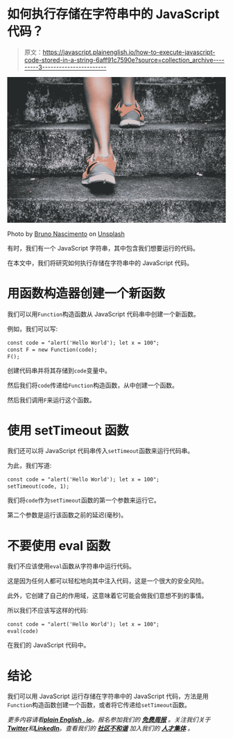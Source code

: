 # 如何执行存储在字符串中的 JavaScript 代码？

> 原文：<https://javascript.plainenglish.io/how-to-execute-javascript-code-stored-in-a-string-6aff91c7590e?source=collection_archive---------3----------------------->

![](img/5ee3be8d9ac8542bae3c598006506741.png)

Photo by [Bruno Nascimento](https://unsplash.com/@bruno_nascimento?utm_source=medium&utm_medium=referral) on [Unsplash](https://unsplash.com?utm_source=medium&utm_medium=referral)

有时，我们有一个 JavaScript 字符串，其中包含我们想要运行的代码。

在本文中，我们将研究如何执行存储在字符串中的 JavaScript 代码。

# 用函数构造器创建一个新函数

我们可以用`Function`构造函数从 JavaScript 代码串中创建一个新函数。

例如，我们可以写:

```
const code = "alert('Hello World'); let x = 100";
const F = new Function(code);
F();
```

创建代码串并将其存储到`code`变量中。

然后我们将`code`传递给`Function`构造函数，从中创建一个函数。

然后我们调用`F`来运行这个函数。

# 使用 setTimeout 函数

我们还可以将 JavaScript 代码串传入`setTimeout`函数来运行代码串。

为此，我们写道:

```
const code = "alert('Hello World'); let x = 100";
setTimeout(code, 1);
```

我们将`code`作为`setTimeout`函数的第一个参数来运行它。

第二个参数是运行该函数之前的延迟(毫秒)。

# 不要使用 eval 函数

我们不应该使用`eval`函数从字符串中运行代码。

这是因为任何人都可以轻松地向其中注入代码，这是一个很大的安全风险。

此外，它创建了自己的作用域，这意味着它可能会做我们意想不到的事情。

所以我们不应该写这样的代码:

```
const code = "alert('Hello World'); let x = 100";
eval(code)
```

在我们的 JavaScript 代码中。

# 结论

我们可以用 JavaScript 运行存储在字符串中的 JavaScript 代码，方法是用`Function`构造函数创建一个函数，或者将它传递给`setTimeout`函数。

*更多内容请看*[***plain English . io***](https://plainenglish.io/)*。报名参加我们的* [***免费周报***](http://newsletter.plainenglish.io/) *。关注我们关于*[***Twitter***](https://twitter.com/inPlainEngHQ)*和*[***LinkedIn***](https://www.linkedin.com/company/inplainenglish/)*。查看我们的* [***社区不和谐***](https://discord.gg/GtDtUAvyhW) *加入我们的* [***人才集体***](https://inplainenglish.pallet.com/talent/welcome) *。*